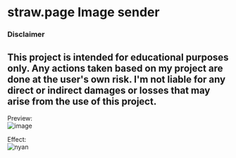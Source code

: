 # straw.page Image sender

### Disclaimer
This project is intended for educational purposes only.
Any actions taken based on my project are done at the user's own risk.
I'm not liable for any direct or indirect damages or losses that may arise from the use of this project.
---
Preview:  
![image](https://github.com/nonepork/straw.page-Image-sender/assets/59335048/7dc2214c-ad66-4c75-b9cf-6268a8a16fbd)

Effect:  
![nyan](https://github.com/nonepork/straw.page-Image-sender/assets/59335048/198844bd-bca7-4a30-b696-143a45331323)
